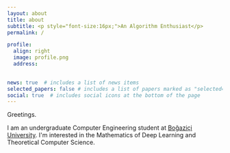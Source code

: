 ```yaml
---
layout: about
title: about
subtitle: <p style="font-size:16px;">An Algorithm Enthusiast</p> 
permalink: /

profile:
  align: right
  image: profile.png
  address:
  

news: true  # includes a list of news items
selected_papers: false # includes a list of papers marked as "selected={true}"
social: true  # includes social icons at the bottom of the page
---
```


Greetings.

I am an undergraduate Computer Engineering student at [Boğaziçi University](https://www.cmpe.boun.edu.tr/). I'm interested in the Mathematics of Deep Learning and Theoretical Computer Science.   




